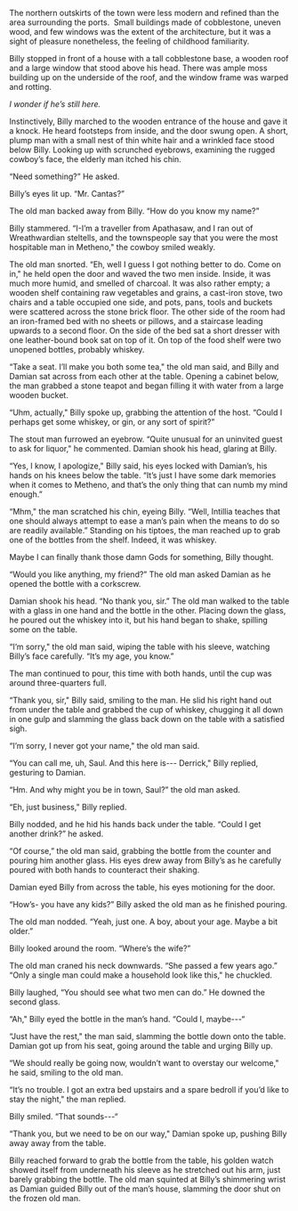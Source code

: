 
The northern outskirts of the town were less modern and refined than the area surrounding the ports.  Small buildings made of cobblestone, uneven wood, and few windows was the extent of the architecture, but it was a sight of pleasure nonetheless, the feeling of childhood familiarity. 

Billy stopped in front of a house with a tall cobblestone base, a wooden roof and a large window that stood above his head. There was ample moss building up on the underside of the roof, and the window frame was warped and rotting. 

*I wonder if he’s still here.*

Instinctively, Billy marched to the wooden entrance of the house and gave it a knock. He heard footsteps from inside, and the door swung open. A short, plump man with a small nest of thin white hair and a wrinkled face stood below Billy. Looking up with scrunched eyebrows, examining the rugged cowboy’s face, the elderly man itched his chin.

“Need something?” He asked.

Billy’s eyes lit up. “Mr. Cantas?” 

The old man backed away from Billy. “How do you know my name?” 

Billy stammered. “I-I’m a traveller from Apathasaw, and I ran out of Wreathwardian steltells, and the townspeople say that you were the most hospitable man in Metheno," the cowboy smiled weakly. 

The old man snorted. “Eh, well I guess I got nothing better to do. Come on in," he held open the door and waved the two men inside. Inside, it was much more humid, and smelled of charcoal. It was also rather empty; a wooden shelf containing raw vegetables and grains, a cast-iron stove, two chairs and a table occupied one side, and pots, pans, tools and buckets were scattered across the stone brick floor. The other side of the room had an iron-framed bed with no sheets or pillows, and a staircase leading upwards to a second floor. On the side of the bed sat a short dresser with one leather-bound book sat on top of it. On top of the food shelf were two unopened bottles, probably whiskey.

“Take a seat. I’ll make you both some tea," the old man said, and Billy and Damian sat across from each other at the table. Opening a cabinet below, the man grabbed a stone teapot and began filling it with water from a large wooden bucket.

“Uhm, actually," Billy spoke up, grabbing the attention of the host. “Could I perhaps get some whiskey, or gin, or any sort of spirit?”

The stout man furrowed an eyebrow. “Quite unusual for an uninvited guest to ask for liquor," he commented. Damian shook his head, glaring at Billy.

“Yes, I know, I apologize," Billy said, his eyes locked with Damian’s, his hands on his knees below the table. “It’s just I have some dark memories when it comes to Metheno, and that’s the only thing that can numb my mind enough.”

“Mhm," the man scratched his chin, eyeing Billy. “Well, Intillia teaches that one should always attempt to ease a man’s pain when the means to do so are readily available.” Standing on his tiptoes, the man reached up to grab one of the bottles from the shelf. Indeed, it was whiskey. 

Maybe I can finally thank those damn Gods for something, Billy thought.

“Would you like anything, my friend?” The old man asked Damian as he opened the bottle with a corkscrew. 

Damian shook his head. “No thank you, sir.” The old man walked to the table with a glass in one hand and the bottle in the other. Placing down the glass, he poured out the whiskey into it, but his hand began to shake, spilling some on the table.

“I’m sorry," the old man said, wiping the table with his sleeve, watching Billy’s face carefully. “It’s my age, you know.”

The man continued to pour, this time with both hands, until the cup was around three-quarters full.

“Thank you, sir," Billy said, smiling to the man. He slid his right hand out from under the table and grabbed the cup of whiskey, chugging it all down in one gulp and slamming the glass back down on the table with a satisfied sigh. 

“I’m sorry, I never got your name," the old man said.

“You can call me, uh, Saul. And this here is--- Derrick," Billy replied, gesturing to Damian.

“Hm. And why might you be in town, Saul?” the old man asked.

“Eh, just business," Billy replied.

Billy nodded, and he hid his hands back under the table. “Could I get another drink?” he asked.

“Of course,” the old man said, grabbing the bottle from the counter and pouring him another glass. His eyes drew away from Billy’s as he carefully poured with both hands to counteract their shaking. 

Damian eyed Billy from across the table, his eyes motioning for the door.

“How’s- you have any kids?” Billy asked the old man as he finished pouring.

The old man nodded. “Yeah, just one. A boy, about your age. Maybe a bit older.”

Billy looked around the room. “Where’s the wife?”

The old man craned his neck downwards. “She passed a few years ago.” “Only a single man could make a household look like this," he chuckled.

Billy laughed, “You should see what two men can do.” He downed the second glass.

“Ah," Billy eyed the bottle in the man’s hand. “Could I, maybe---“

“Just have the rest," the man said, slamming the bottle down onto the table. Damian got up from his seat, going around the table and urging Billy up.

“We should really be going now, wouldn’t want to overstay our welcome," he said, smiling to the old man.

“It’s no trouble. I got an extra bed upstairs and a spare bedroll if you’d like to stay the night," the man replied.

Billy smiled. “That sounds---“

“Thank you, but we need to be on our way," Damian spoke up, pushing Billy away away from the table.

Billy reached forward to grab the bottle from the table, his golden watch showed itself from underneath his sleeve as he stretched out his arm, just barely grabbing the bottle. The old man squinted at Billy’s shimmering wrist as Damian guided Billy out of the man’s house, slamming the door shut on the frozen old man.





